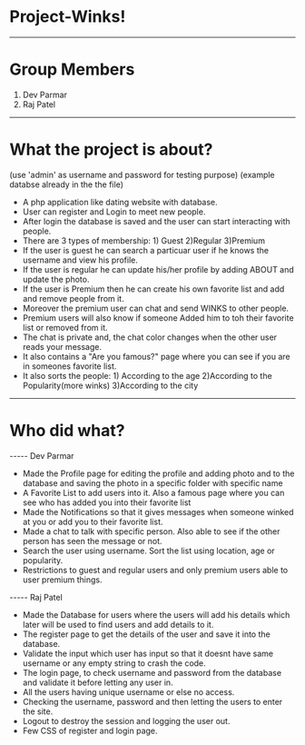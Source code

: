 # Project-Winks!

-------------------------------------------------------------------

# Group Members 

1) Dev Parmar 
2) Raj Patel

-------------------------------------------------------------------

# What the project is about?
(use 'admin' as username and password for testing purpose)
(example databse already in the the file)

- A php application like dating website with database.
- User can register and Login to meet new people.
- After login the database is saved and the user can start interacting with people.
- There are 3 types of membership: 1) Guest  2)Regular  3)Premium
- If the user is guest he can search a particuar user if he knows the username and view his profile.
- If the user is regular he can update his/her profile by adding ABOUT and update the photo.
- If the user is Premium then he can create his own favorite list and add and remove people from it.
- Moreover the premium user can chat and send WINKS to other people.
- Premium users will also know if someone Added him to toh their favorite list or removed from it.
- The chat is private and, the chat color changes when the other user reads your message.
- It also contains a "Are you famous?"  page where you can see if you are in someones favorite list.
- It also sorts the people: 1) According to the age  2)According to the Popularity(more winks)  3)According to the city


-----------------------------------------------------------------------

# Who did what?

----- Dev Parmar 

- Made the Profile page for editing the profile and adding photo and to the database and saving the photo in a specific folder with specific name
- A Favorite List to add users into it. Also a famous page where you can see who has added you into their favorite list
- Made the Notifications so that it gives messages when someone winked at you or add you to their favorite list.
- Made a chat to talk with specific person. Also able to see if the other person has seen the message or not.
- Search the user using username. Sort the list using location, age or popularity.
- Restrictions to guest and regular users and only premium users able to user premium things.


----- Raj Patel

- Made the Database for users where the users will add his details which later will be used to find users and add details to it.
- The register page to get the details of the user and save it into the database.
- Validate the input which user has input so that it doesnt have same username or any empty string to crash the code.
- The login page, to check username and password from the database and validate it before letting any user in.
- All the users having unique username or else no access.
- Checking the username, password and then letting the users to enter the site.
- Logout to destroy the session and logging the user out.
- Few CSS of register and login page.